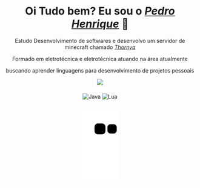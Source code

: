 <div>
  <h1 align="center">Oi Tudo bem? Eu sou o <a href="http://www.google.com"><i>Pedro Henrique</i></a> 🌠</h1>
  <p align="center">Estudo Desenvolvimento de softwares e desenvolvo um servidor de minecraft chamado <a href="https://discord.gg/k66eqQXa6n"><i>Thornya</i></a>
  <p align="center">Formado em eletrotécnica e eletrotécnica atuando na área atualmente
  <p align="center">buscando aprender linguagens para desenvolvimento de projetos pessoais

<div align="center">
  <a href="https://github.com/vulkanotg">
    <img height="150em" src="https://github-readme-stats.vercel.app/api?username=vulkanotg&count_private=true&include_all_commits=true&show_icons=true&theme=dracula&hide_border=false&show_owner=true"/>
    <!--<img height="150em" src="https://github-readme-stats.vercel.app/api/top-langs/?username=vulkanotg&theme=dracula&hide_border=false&&layout=compact"/>-->
  </a>
</div>

<div align="center" valign="top"><br>
  <img align="center" alt="Java" height="60" width="80" src="https://cdn.jsdelivr.net/gh/devicons/devicon/icons/java/java-plain-wordmark.svg">
  <img align="center" alt="Lua" height="60" width="80" src="https://cdn.jsdelivr.net/gh/devicons/devicon/icons/lua/lua-plain.svg">

  
##
<!-- <div align="center">
  <a href="https://www.youtube.com/channel/UCViaNBT0SIeiVnZSEEtIfjw?sub_confirmation=1" target="_blank"><img src="https://img.shields.io/badge/YouTube-FF0000?style=for-the-badge&logo=youtube&logoColor=white" target="_blank"></a>
  <a href="https://www.instagram.com/edu.duduribeiro/" target="_blank"><img src="https://img.shields.io/badge/-Instagram-%23E4405F?style=for-the-badge&logo=instagram&logoColor=white" target="_blank"></a>
  <a href="https://www.linkedin.com/in/edududuribeiro/" target="_blank"><img src="https://img.shields.io/badge/-LinkedIn-%230077B5?style=for-the-badge&logo=linkedin&logoColor=white" target="_blank"></a> 
  <a href="mailto:eduardo.duduribeiro1@gmail.com"><img src="https://img.shields.io/badge/-Gmail-%23333?style=for-the-badge&logo=gmail&logoColor=white" target="_blank"></a>
</div> -->

<div align="center">
  
  ![Snake animation](https://github.com/vulkanotg/vulkanotg/blob/output/github-contribution-grid-snake.svg)
  
</div>
